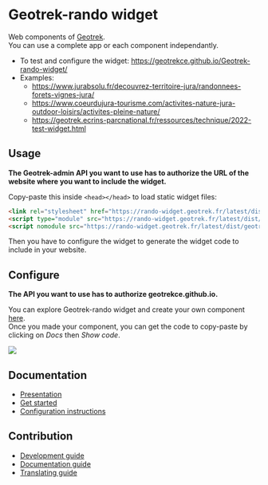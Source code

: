 # Geotrek-rando widget

Web components of [Geotrek](https://geotrek.fr/).\
You can use a complete app or each component independantly.

- To test and configure the widget: https://geotrekce.github.io/Geotrek-rando-widget/
- Examples:
  - https://www.jurabsolu.fr/decouvrez-territoire-jura/randonnees-forets-vignes-jura/
  - https://www.coeurdujura-tourisme.com/activites-nature-jura-outdoor-loisirs/activites-pleine-nature/
  - https://geotrek.ecrins-parcnational.fr/ressources/technique/2022-test-widget.html

## Usage

**The Geotrek-admin API you want to use has to authorize the URL of the website where you want to include the widget.**

Copy-paste this inside `<head></head>` to load static widget files:

```html
<link rel="stylesheet" href="https://rando-widget.geotrek.fr/latest/dist/geotrek-rando-widget/geotrek-rando-widget.css" />
<script type="module" src="https://rando-widget.geotrek.fr/latest/dist/geotrek-rando-widget/geotrek-rando-widget.esm.js"></script>
<script nomodule src="https://rando-widget.geotrek.fr/latest/dist/geotrek-rando-widget/geotrek-rando-widget.js"></script>
```

Then you have to configure the widget to generate the widget code to include in your website.

## Configure

**The API you want to use has to authorize geotrekce.github.io.**

You can explore Geotrek-rando widget and create your own component [here](https://geotrekce.github.io/Geotrek-rando-widget/).\
Once you made your component, you can get the code to copy-paste by clicking on _Docs_ then _Show code_.

[![](https://geotrek.fr/assets/img/logo_autonomens-h120m.png)](https://datatheca.com/)

## Documentation

- [Presentation](https://geotrek-rando-widget.readthedocs.io/latest/documentation/introduction/overview.html)
- [Get started](https://geotrek-rando-widget.readthedocs.io/latest/documentation/introduction/get-started.html)
- [Configuration instructions](https://geotrek-rando-widget.readthedocs.io/latest/documentation/configuration/colors.html)

## Contribution

- [Development guide](https://geotrek-rando-widget.readthedocs.io/latest/documentation/contribution/development.html)
- [Documentation guide](https://geotrek-rando-widget.readthedocs.io/latest/documentation/contribution/documentation.html)
- [Translating guide](https://geotrek-rando-widget.readthedocs.io/latest/documentation/contribution/translation.html)
